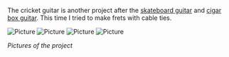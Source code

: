 The cricket guitar is another project after the [skateboard guitar](/post/2016-09-12-skate-guitar) and [cigar box guitar](/post/2016-07-30-cigar-box). This time I tried to make frets with cable ties.

![Picture](assets/posts/2018-06-28-cricket-guitar/1.webp "Picture")
![Picture](assets/posts/2018-06-28-cricket-guitar/2.webp "Picture")
![Picture](assets/posts/2018-06-28-cricket-guitar/3.webp "Picture")
![Picture](assets/posts/2018-06-28-cricket-guitar/4.webp "Picture")

*Pictures of the project*
